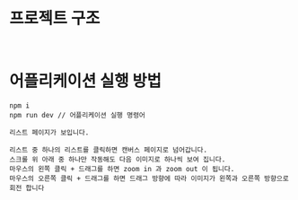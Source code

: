 # 프로젝트 구조

```


```

# 어플리케이션 실행 방법

```
npm i
npm run dev // 어플리케이션 실행 명령어

리스트 페이지가 보입니다.

리스트 중 하나의 리스트를 클릭하면 캔버스 페이지로 넘어갑니다.
스크롤 위 아래 중 하나만 작동해도 다음 이미지로 하나씩 보여 집니다.
마우스의 왼쪽 클릭 + 드래그를 하면 zoom in 과 zoom out 이 됩니다.
마우스의 오른쪽 클릭 + 드래그를 하면 드래그 방향에 따라 이미지가 왼쪽과 오른쪽 방향으로 회전 합니다

```
